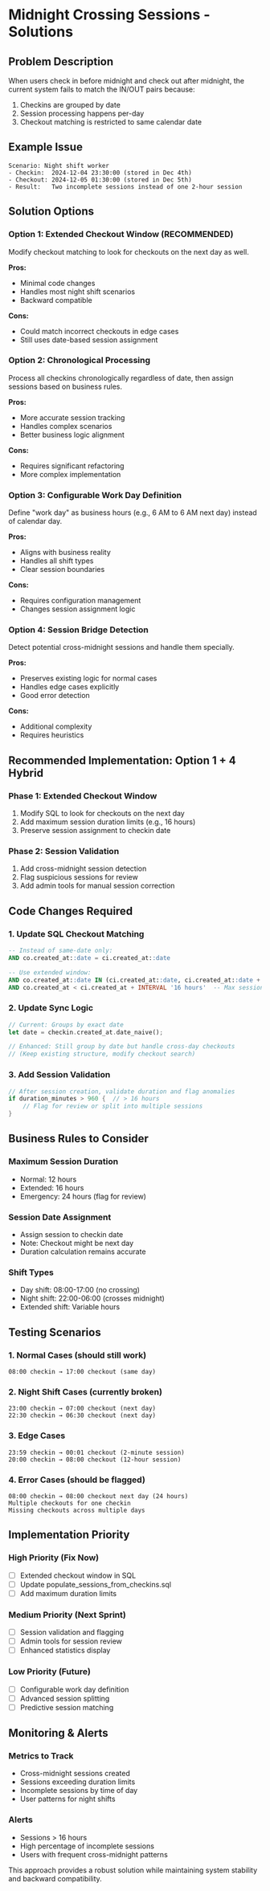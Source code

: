 # Midnight Crossing Sessions - Solutions

## Problem Description
When users check in before midnight and check out after midnight, the current system fails to match the IN/OUT pairs because:
1. Checkins are grouped by date
2. Session processing happens per-day  
3. Checkout matching is restricted to same calendar date

## Example Issue
```
Scenario: Night shift worker
- Checkin:  2024-12-04 23:30:00 (stored in Dec 4th)
- Checkout: 2024-12-05 01:30:00 (stored in Dec 5th)
- Result:   Two incomplete sessions instead of one 2-hour session
```

## Solution Options

### Option 1: Extended Checkout Window (RECOMMENDED)
Modify checkout matching to look for checkouts on the next day as well.

**Pros:**
- Minimal code changes
- Handles most night shift scenarios
- Backward compatible

**Cons:**
- Could match incorrect checkouts in edge cases
- Still uses date-based session assignment

### Option 2: Chronological Processing
Process all checkins chronologically regardless of date, then assign sessions based on business rules.

**Pros:**
- More accurate session tracking
- Handles complex scenarios
- Better business logic alignment

**Cons:**
- Requires significant refactoring
- More complex implementation

### Option 3: Configurable Work Day Definition
Define "work day" as business hours (e.g., 6 AM to 6 AM next day) instead of calendar day.

**Pros:**
- Aligns with business reality
- Handles all shift types
- Clear session boundaries

**Cons:**
- Requires configuration management
- Changes session assignment logic

### Option 4: Session Bridge Detection
Detect potential cross-midnight sessions and handle them specially.

**Pros:**
- Preserves existing logic for normal cases
- Handles edge cases explicitly
- Good error detection

**Cons:**
- Additional complexity
- Requires heuristics

## Recommended Implementation: Option 1 + 4 Hybrid

### Phase 1: Extended Checkout Window
1. Modify SQL to look for checkouts on the next day
2. Add maximum session duration limits (e.g., 16 hours)
3. Preserve session assignment to checkin date

### Phase 2: Session Validation
1. Add cross-midnight session detection
2. Flag suspicious sessions for review
3. Add admin tools for manual session correction

## Code Changes Required

### 1. Update SQL Checkout Matching
```sql
-- Instead of same-date only:
AND co.created_at::date = ci.created_at::date

-- Use extended window:
AND co.created_at::date IN (ci.created_at::date, ci.created_at::date + INTERVAL '1 day')
AND co.created_at < ci.created_at + INTERVAL '16 hours'  -- Max session duration
```

### 2. Update Sync Logic
```rust
// Current: Groups by exact date
let date = checkin.created_at.date_naive();

// Enhanced: Still group by date but handle cross-day checkouts
// (Keep existing structure, modify checkout search)
```

### 3. Add Session Validation
```rust
// After session creation, validate duration and flag anomalies
if duration_minutes > 960 {  // > 16 hours
    // Flag for review or split into multiple sessions
}
```

## Business Rules to Consider

### Maximum Session Duration
- Normal: 12 hours
- Extended: 16 hours  
- Emergency: 24 hours (flag for review)

### Session Date Assignment
- Assign session to checkin date
- Note: Checkout might be next day
- Duration calculation remains accurate

### Shift Types
- Day shift: 08:00-17:00 (no crossing)
- Night shift: 22:00-06:00 (crosses midnight)
- Extended shift: Variable hours

## Testing Scenarios

### 1. Normal Cases (should still work)
```
08:00 checkin → 17:00 checkout (same day)
```

### 2. Night Shift Cases (currently broken)
```
23:00 checkin → 07:00 checkout (next day)
22:30 checkin → 06:30 checkout (next day)
```

### 3. Edge Cases
```
23:59 checkin → 00:01 checkout (2-minute session)
20:00 checkin → 08:00 checkout (12-hour session)
```

### 4. Error Cases (should be flagged)
```
08:00 checkin → 08:00 checkout next day (24 hours)
Multiple checkouts for one checkin
Missing checkouts across multiple days
```

## Implementation Priority

### High Priority (Fix Now)
- [ ] Extended checkout window in SQL
- [ ] Update populate_sessions_from_checkins.sql
- [ ] Add maximum duration limits

### Medium Priority (Next Sprint)  
- [ ] Session validation and flagging
- [ ] Admin tools for session review
- [ ] Enhanced statistics display

### Low Priority (Future)
- [ ] Configurable work day definition
- [ ] Advanced session splitting
- [ ] Predictive session matching

## Monitoring & Alerts

### Metrics to Track
- Cross-midnight sessions created
- Sessions exceeding duration limits
- Incomplete sessions by time of day
- User patterns for night shifts

### Alerts
- Sessions > 16 hours
- High percentage of incomplete sessions
- Users with frequent cross-midnight patterns

This approach provides a robust solution while maintaining system stability and backward compatibility.
